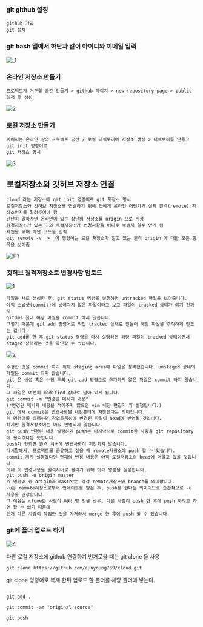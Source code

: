 ### git github 설정
~~~
github 가입
git 설치 
~~~

### git bash 앱에서 하단과 같이 아이디와 이메일 입력 
![_1](https://user-images.githubusercontent.com/13567708/41658854-ac31240e-74d2-11e8-8f19-302f307055cb.png)



### 온라인 저장소 만들기
~~~
프로젝트가 거주할 공간 만들기 > github 페이지 > new repository page > public 설정 후 생성
~~~
![2](https://user-images.githubusercontent.com/13567708/41658858-adeb303c-74d2-11e8-83a0-96862542e9a3.png)



### 로컬 저장소 만들기
~~~
위에서는 온라인 상의 프로젝트 공간 / 로컬 디렉토리에 저장소 생성 > 디렉토리를 만들고 git init 명령어로
git 저장소 명시
~~~    
    
![3](https://user-images.githubusercontent.com/13567708/41658861-b02dc490-74d2-11e8-8a1a-1aff98d5ace7.png)


## 로컬저장소와 깃허브 저장소 연결
~~~
cloud 라는 저장소에 git init 명령어로 git 저장소 명시
로컬저장소와 깃허브 저장소를 연결하기 위해 깃에게 온라인 어딘가가 실제 원격(remote) 저장소인지를 알려주어야 함
간단히 말하자면 온라인에 있는 상단의 저장소를 origin 으로 지정
원격저장소가 있는 곳과 로컬저장소가 변경사항을 어디로 보낼지 알수 있게 됨
확인을 위해 하단 코드를 입력
git remote -v  >  이 명령어는 로컬 저장소가 알고 있는 원격 origin 에 대한 모든 항목을 보여줌
~~~

![111](https://user-images.githubusercontent.com/13567708/41658991-0ab6616a-74d3-11e8-9eba-ccfbf01a4038.png)


### 깃허브 원격저장소로 변경사항 업로드 

![1](https://user-images.githubusercontent.com/13567708/41658992-0ae4c28a-74d3-11e8-8e3a-d2fdf0460474.png)
~~~
파일을 새로 생성한 후, git status 명령을 실행하면 untracked 파일을 보여줍니다. 
아직 스냅샷(commit)에 넣어지지 않은 파일이라고 보고 파일이 tracked 상태가 되기 전까지 
gitdms 절대 해당 파일을 commit 하지 않습니다.  
그렇기 때문에 git add 명령어로 직접 tracked 상태로 만들어 해당 파일을 추적하게 만드는 겁니다. 
git add를 한 후 git status 명령을 다시 실행하면 해당 파일이 tracked 상태이면서 staged 상태라는 것을 확인할 수 있습니다.
~~~
      
      
![2](https://user-images.githubusercontent.com/13567708/41658993-0b14311e-74d3-11e8-9ba5-95dac6c10c77.png)

~~~
수정한 것을 commit 하기 위해 staging area에 파일을 정리했습니다. unstaged 상태의 파일은 commit 되지 않습니다.  
git 은 생성 혹은 수정 후의 git add 명령으로 추가하지 않은 파일은 commit 하지 않습니다. 
그 파일은 여전히 modified 상태로 남아 있게 됩니다. 
git commit -m "변경된 메시지 내용" 
(*변경된 메시지 내용을 적어주지 않으면 vim 내장 편집기 가 실행됩니다.)  
git 에서 commit은 변경사항을 내컴퓨터에 저장한다는 의미입니다. 
위 명령어를 실행하면 작업흐름상에 변경된 파일이 head에 반영될 것입니다. 
하지만 원격저장소에는 아직 반영되지 않습니다.  
git push 변경된 내용 발행하기 push는 마지막으로 commit한 사항을 git repository에 올리겠다는 뜻입니다. 
push가 안되면 원격 서버에 변경사항이 저장되지 않습니다. 
다시말해서, 프로젝트를 공유하고 싶을 때 remote저장소에 push 할 수 있습니다. 
commit 까지 실행했다면 현재의 변경 내용은 아직 로컬저장소의 head에 머물고 있을 것입니다. 
이제 이 변경내용을 원격서버로 올리기 위해 아래 명령을 실행합니다.  
git push -u origin master 
위 명령어 중 origin과 master는 각각 remote저장소와 branch를 의미합니다.  
-u는 remote저장소로부터 업데이트를 받은 후, push를 한다는 의미이므로 습관적으로 -u 사용을 권장합니다. 
그 이유는 clone한 사람이 여러 명 있을 경우, 다른 사람이 push 한 후에 push 하려고 하면 할 수 없기 때문에 
먼저 다른 사람이 작업한 것을 가져와서 merge 한 후에 push 할 수 있습니다.
~~~


### git에 폴더 업로드 하기
![4](https://user-images.githubusercontent.com/13567708/42151281-6e9b24a2-7e17-11e8-9a91-580d8b21ba1e.png)

다른 로컬 저장소에 github 연결하기 번거로울 때는 git clone 을 사용
~~~
git clone https://github.com/eunyoung739/cloud.git
~~~
git clone 명령어로 복제 한뒤 업로드 할 폴더를 해당 폴더에 넣는다. 
~~~

git add .

git commit -am "original source"

git push
~~~


